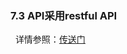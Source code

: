 ### 7.3 API采用restful API
 
详情参照：[传送门](https://github.com/ABTicket/Initial-design-and-planning/blob/master/doc/restful_api.md)
